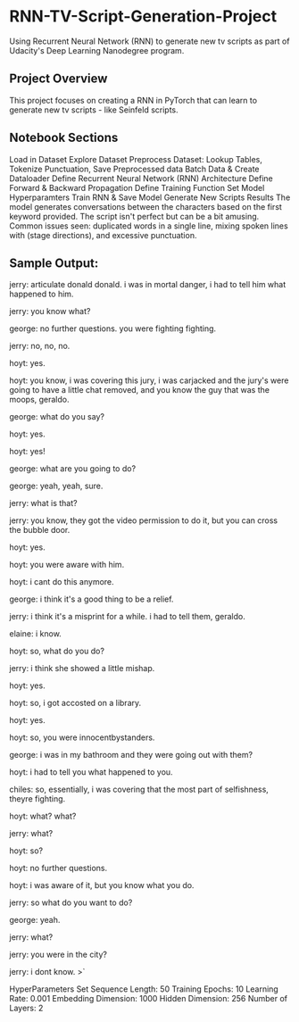 # RNN-TV-Script-Generation-Project
Using Recurrent Neural Network (RNN)  to generate new tv scripts as part of Udacity's Deep Learning Nanodegree program.

## Project Overview
This project focuses on creating a RNN in PyTorch that can learn to generate new tv scripts - like Seinfeld scripts.

## Notebook Sections
Load in Dataset
Explore Dataset
Preprocess Dataset: Lookup Tables, Tokenize Punctuation, Save Preprocessed data
Batch Data & Create Dataloader
Define Recurrent Neural Network (RNN) Architecture
Define Forward & Backward Propagation
Define Training Function
Set Model Hyperparamters
Train RNN & Save Model
Generate New Scripts
Results
The model generates conversations between the characters based on the first keyword provided. The script isn't perfect but can be a bit amusing. Common issues seen: duplicated words in a single line, mixing spoken lines with (stage directions), and excessive punctuation.

## Sample Output:

<addr> 
  jerry: articulate donald donald. i was in mortal danger, i had to tell him what happened to him.
  
  jerry: you know what?  </addr>

george: no further questions. you were fighting fighting.

jerry: no, no, no.

hoyt: yes.

hoyt: you know, i was covering this jury, i was carjacked and the jury's were going to have a little chat removed, and you know the guy that was the moops, geraldo.

george: what do you say?

hoyt: yes.

hoyt: yes!

george: what are you going to do?

george: yeah, yeah, sure.

jerry: what is that?

jerry: you know, they got the video permission to do it, but you can cross the bubble door.

hoyt: yes.

hoyt: you were aware with him.

hoyt: i cant do this anymore.

george: i think it's a good thing to be a relief.

jerry: i think it's a misprint for a while. i had to tell them, geraldo.

elaine: i know.

hoyt: so, what do you do?

jerry: i think she showed a little mishap.

hoyt: yes.

hoyt: so, i got accosted on a library.

hoyt: yes.

hoyt: so, you were innocentbystanders.

george: i was in my bathroom and they were going out with them?

hoyt: i had to tell you what happened to you.

chiles: so, essentially, i was covering that the most part of selfishness, theyre fighting.

hoyt: what? what?

jerry: what?

hoyt: so?

hoyt: no further questions.

hoyt: i was aware of it, but you know what you do.

jerry: so what do you want to do?

george: yeah.

jerry: what?

jerry: you were in the city?

jerry: i dont know. >`

HyperParameters Set
Sequence Length: 50
Training Epochs: 10
Learning Rate: 0.001
Embedding Dimension: 1000
Hidden Dimension: 256
Number of Layers: 2

